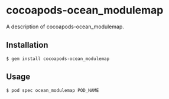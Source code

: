 # cocoapods-ocean_modulemap

A description of cocoapods-ocean_modulemap.

## Installation

    $ gem install cocoapods-ocean_modulemap

## Usage

    $ pod spec ocean_modulemap POD_NAME

